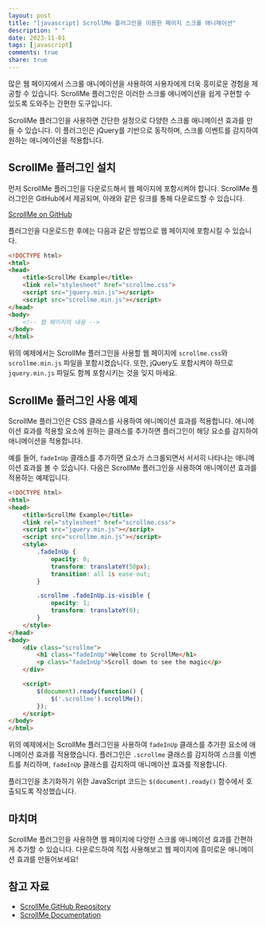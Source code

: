 ```yaml
---
layout: post
title: "[javascript] ScrollMe 플러그인을 이용한 페이지 스크롤 애니메이션"
description: " "
date: 2023-11-01
tags: [javascript]
comments: true
share: true
---
```


많은 웹 페이지에서 스크롤 애니메이션을 사용하여 사용자에게 더욱 흥미로운 경험을 제공할 수 있습니다. ScrollMe 플러그인은 이러한 스크롤 애니메이션을 쉽게 구현할 수 있도록 도와주는 간편한 도구입니다.

ScrollMe 플러그인을 사용하면 간단한 설정으로 다양한 스크롤 애니메이션 효과를 만들 수 있습니다. 이 플러그인은 jQuery를 기반으로 동작하며, 스크롤 이벤트를 감지하여 원하는 애니메이션을 적용합니다.

## ScrollMe 플러그인 설치

먼저 ScrollMe 플러그인을 다운로드해서 웹 페이지에 포함시켜야 합니다. ScrollMe 플러그인은 GitHub에서 제공되며, 아래와 같은 링크를 통해 다운로드할 수 있습니다.

[ScrollMe on GitHub](https://github.com/nckprsn/scrollme)

플러그인을 다운로드한 후에는 다음과 같은 방법으로 웹 페이지에 포함시킬 수 있습니다.

```html
<!DOCTYPE html>
<html>
<head>
    <title>ScrollMe Example</title>
    <link rel="stylesheet" href="scrollme.css">
    <script src="jquery.min.js"></script>
    <script src="scrollme.min.js"></script>
</head>
<body>
    <!-- 웹 페이지의 내용 -->
</body>
</html>
```

위의 예제에서는 ScrollMe 플러그인을 사용할 웹 페이지에 `scrollme.css`와 `scrollme.min.js` 파일을 포함시켰습니다. 또한, jQuery도 포함시켜야 하므로 `jquery.min.js` 파일도 함께 포함시키는 것을 잊지 마세요.

## ScrollMe 플러그인 사용 예제

ScrollMe 플러그인은 CSS 클래스를 사용하여 애니메이션 효과를 적용합니다. 애니메이션 효과를 적용할 요소에 원하는 클래스를 추가하면 플러그인이 해당 요소를 감지하여 애니메이션을 적용합니다.

예를 들어, `fadeInUp` 클래스를 추가하면 요소가 스크롤되면서 서서히 나타나는 애니메이션 효과를 볼 수 있습니다. 다음은 ScrollMe 플러그인을 사용하여 애니메이션 효과를 적용하는 예제입니다.

```html
<!DOCTYPE html>
<html>
<head>
    <title>ScrollMe Example</title>
    <link rel="stylesheet" href="scrollme.css">
    <script src="jquery.min.js"></script>
    <script src="scrollme.min.js"></script>
    <style>
        .fadeInUp {
            opacity: 0;
            transform: translateY(50px);
            transition: all 1s ease-out;
        }

        .scrollme .fadeInUp.is-visible {
            opacity: 1;
            transform: translateY(0);
        }
    </style>
</head>
<body>
    <div class="scrollme">
        <h1 class="fadeInUp">Welcome to ScrollMe</h1>
        <p class="fadeInUp">Scroll down to see the magic</p>
    </div>

    <script>
        $(document).ready(function() {
            $('.scrollme').scrollMe();
        });
    </script>
</body>
</html>
```

위의 예제에서는 ScrollMe 플러그인을 사용하여 `fadeInUp` 클래스를 추가한 요소에 애니메이션 효과를 적용했습니다. 플러그인은 `.scrollme` 클래스를 감지하여 스크롤 이벤트를 처리하며, `fadeInUp` 클래스를 감지하여 애니메이션 효과를 적용합니다.

플러그인을 초기화하기 위한 JavaScript 코드는 `$(document).ready()` 함수에서 호출되도록 작성했습니다.

## 마치며

ScrollMe 플러그인을 사용하면 웹 페이지에 다양한 스크롤 애니메이션 효과를 간편하게 추가할 수 있습니다. 다운로드하여 직접 사용해보고 웹 페이지에 흥미로운 애니메이션 효과를 만들어보세요!

## 참고 자료

- [ScrollMe GitHub Repository](https://github.com/nckprsn/scrollme)
- [ScrollMe Documentation](https://scrollme.nckprsn.com/)